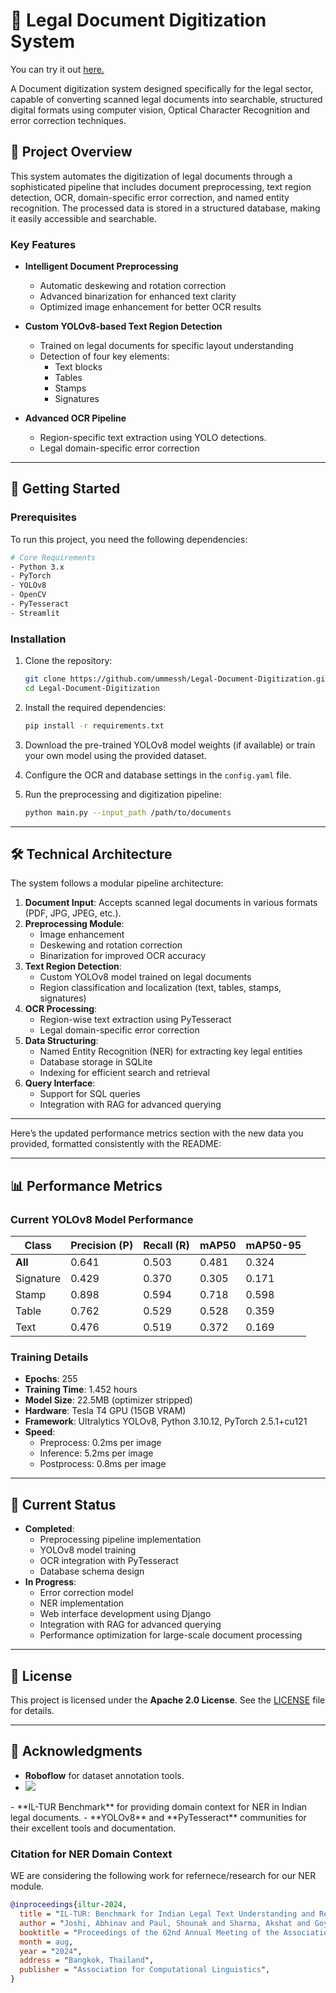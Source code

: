 # 📄 Legal Document Digitization System

 You can try it out [here.](https://legal-document-digitization.streamlit.app/#legal-document-digitizer)
 
 A Document digitization system designed specifically for the legal sector, capable of converting scanned legal documents into searchable, structured digital formats using computer vision, Optical Character Recognition and error correction techniques.

## 🎯 Project Overview

This system automates the digitization of legal documents through a sophisticated pipeline that includes document preprocessing, text region detection, OCR, domain-specific error correction, and named entity recognition. The processed data is stored in a structured database, making it easily accessible and searchable.

### Key Features

- **Intelligent Document Preprocessing**
  - Automatic deskewing and rotation correction
  - Advanced binarization for enhanced text clarity
  - Optimized image enhancement for better OCR results

- **Custom YOLOv8-based Text Region Detection**
  - Trained on legal documents for specific layout understanding
  - Detection of four key elements:
    - Text blocks
    - Tables
    - Stamps
    - Signatures

- **Advanced OCR Pipeline**
  - Region-specific text extraction using YOLO detections.
  - Legal domain-specific error correction

---

## 🚀 Getting Started

### Prerequisites

To run this project, you need the following dependencies:

```bash
# Core Requirements
- Python 3.x
- PyTorch
- YOLOv8
- OpenCV
- PyTesseract
- Streamlit
```

### Installation

1. Clone the repository:
   ```bash
   git clone https://github.com/ummessh/Legal-Document-Digitization.git
   cd Legal-Document-Digitization
   ```

2. Install the required dependencies:
   ```bash
   pip install -r requirements.txt
   ```

3. Download the pre-trained YOLOv8 model weights (if available) or train your own model using the provided dataset.

4. Configure the OCR and database settings in the `config.yaml` file.

5. Run the preprocessing and digitization pipeline:
   ```bash
   python main.py --input_path /path/to/documents
   ```

---

## 🛠️ Technical Architecture

The system follows a modular pipeline architecture:

1. **Document Input**: Accepts scanned legal documents in various formats (PDF, JPG, JPEG, etc.).
2. **Preprocessing Module**:
   - Image enhancement
   - Deskewing and rotation correction
   - Binarization for improved OCR accuracy
3. **Text Region Detection**:
   - Custom YOLOv8 model trained on legal documents
   - Region classification and localization (text, tables, stamps, signatures)
4. **OCR Processing**:
   - Region-wise text extraction using PyTesseract
   - Legal domain-specific error correction
5. **Data Structuring**:
   - Named Entity Recognition (NER) for extracting key legal entities
   - Database storage in SQLite
   - Indexing for efficient search and retrieval
6. **Query Interface**:
   - Support for SQL queries
   - Integration with RAG for advanced querying

---

Here’s the updated performance metrics section with the new data you provided, formatted consistently with the README:

---

## 📊 Performance Metrics

### Current YOLOv8 Model Performance

| Class      | Precision (P) | Recall (R) | mAP50  | mAP50-95 |
|------------|---------------|------------|--------|----------|
| **All**    | 0.641         | 0.503      | 0.481  | 0.324    |
| Signature  | 0.429         | 0.370      | 0.305  | 0.171    |
| Stamp      | 0.898         | 0.594      | 0.718  | 0.598    |
| Table      | 0.762         | 0.529      | 0.528  | 0.359    |
| Text       | 0.476         | 0.519      | 0.372  | 0.169    |

### Training Details
- **Epochs**: 255
- **Training Time**: 1.452 hours
- **Model Size**: 22.5MB (optimizer stripped)
- **Hardware**: Tesla T4 GPU (15GB VRAM)
- **Framework**: Ultralytics YOLOv8, Python 3.10.12, PyTorch 2.5.1+cu121
- **Speed**:
  - Preprocess: 0.2ms per image
  - Inference: 5.2ms per image
  - Postprocess: 0.8ms per image

---
## 🔄 Current Status

- **Completed**:
  - Preprocessing pipeline implementation
  - YOLOv8 model training
  - OCR integration with PyTesseract
  - Database schema design
- **In Progress**:
  - Error correction model
  - NER implementation
  - Web interface development using Django
  - Integration with RAG for advanced querying
  - Performance optimization for large-scale document processing

---

## 📝 License

This project is licensed under the **Apache 2.0 License**. See the [LICENSE](https://github.com/ummessh/Legal-Document-Digitization/blob/main/LICENSE) file for details.

---

## 🙏 Acknowledgments

- **Roboflow** for dataset annotation tools.
- <a href="https://universe.roboflow.com/major-a0zsb/documents-dataset-yygxz">
    <img src="https://app.roboflow.com/images/download-dataset-badge.svg"></img>
</a>
- **IL-TUR Benchmark** for providing domain context for NER in Indian legal documents.
- **YOLOv8** and **PyTesseract** communities for their excellent tools and documentation.

### Citation for NER Domain Context

WE are considering the following work for refernece/research for our NER module.

```bibtex
@inproceedings{iltur-2024,
  title = "IL-TUR: Benchmark for Indian Legal Text Understanding and Reasoning",
  author = "Joshi, Abhinav and Paul, Shounak and Sharma, Akshat and Goyal, Pawan and Ghosh, Saptarshi and Modi, Ashutosh",
  booktitle = "Proceedings of the 62nd Annual Meeting of the Association for Computational Linguistics (Volume 1: Long Papers)",
  month = aug,
  year = "2024",
  address = "Bangkok, Thailand",
  publisher = "Association for Computational Linguistics",
}
```
